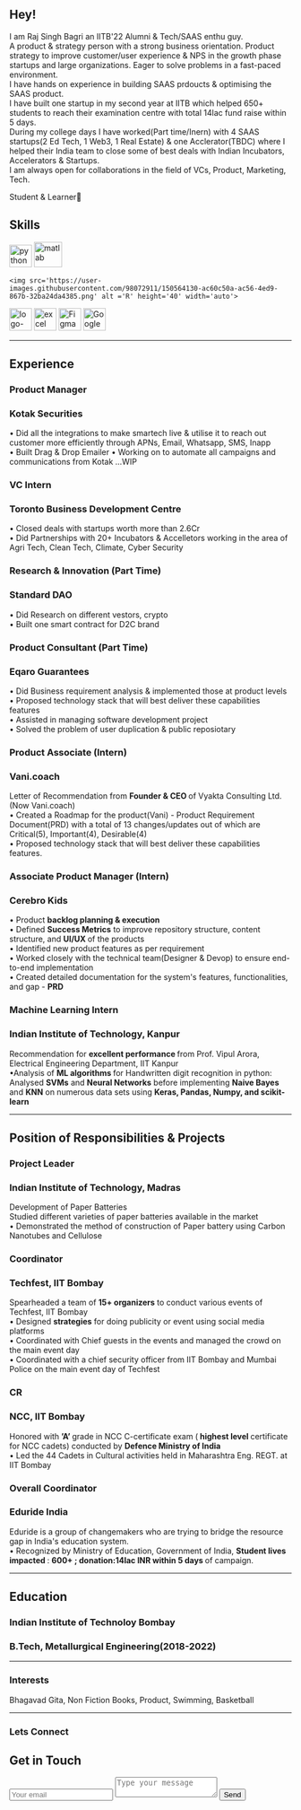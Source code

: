 ## Hey!

I am Raj Singh Bagri an IITB'22 Alumni & Tech/SAAS enthu guy.
<br>
A product & strategy person with a strong business orientation. Product strategy to improve customer/user experience & NPS in the growth phase startups and large organizations. Eager to solve problems in a fast-paced environment. 
<br>
I have hands on experience in building SAAS prdoucts & optimising the SAAS product.
<br>
I have built one startup in my second year at IITB which helped 650+ students to reach their examination centre with total 14lac fund raise within 5 days.
<br>
During my college days I have worked(Part time/Inern) with 4 SAAS startups(2 Ed Tech, 1 Web3, 1 Real Estate) & one Acclerator(TBDC) where I helped their India team to close some of best deals with Indian Incubators, Accelerators & Startups.
<br> 
I am always open for collaborations in the field of VCs, Product, Marketing, Tech.
<br>

Student & Learner🙏



## Skills

<p align = 'left'>
  <img src='https://www.python.org/static/community_logos/python-logo-master-v3-TM.png' alt ='python' height='40' width='auto'>
  <img src= 'https://user-images.githubusercontent.com/98072911/150570441-2fcbc7f6-a46a-4b85-b378-c70303cbc1bb.png' alt ='matlab' height='45' width='50'>
  
    <img src='https://user-images.githubusercontent.com/98072911/150564130-ac60c50a-ac56-4ed9-867b-32ba24da4385.png' alt ='R' height='40' width='auto'>
   
<img width="auto" height= '40' alt="logo-gradient-blue-jira" src="https://user-images.githubusercontent.com/98072911/150286408-ed19642b-42f2-4431-9bda-055f59ef2558.png">
  
   <img src='https://1000logos.net/wp-content/uploads/2020/08/Microsoft-Excel-Logo.png' alt ='excel' height='40' width='auto'>
 
  
  <img src='https://user-images.githubusercontent.com/98072911/150289350-361c4eea-7fa1-4dcf-a6a2-6754a9b76612.png' alt ='Figma' height='40' width='auto'> 
  <img src='https://upload.wikimedia.org/wikipedia/commons/d/df/Googleanalyticsicon.png' alt ='Google Analytics' height='40' width='auto'>
  
  
  
  </p>

---

## Experience

### **Product Manager**
### Kotak Securities
• Did all the integrations to make smartech live & utilise it to reach out customer more efficiently through APNs, Email, Whatsapp, SMS, Inapp
<br>
• Built Drag & Drop Emailer
• Working on to automate all campaigns and communications from Kotak
...WIP


### **VC Intern**
### Toronto Business Development Centre
• Closed deals with startups worth more than 2.6Cr
<br>
• Did Partnerships with 20+ Incubators & Accelletors working in the area of Agri Tech, Clean Tech, Climate, Cyber Security


### **Research & Innovation** (Part Time)
### Standard DAO
• Did Research on different vestors, crypto
<br>
• Built one smart contract for D2C brand

### **Product Consultant** (Part Time)
### Eqaro Guarantees

• Did Business requirement analysis & implemented those at product levels
<br>
• Proposed technology stack that will best deliver these capabilities features
<br>
• Assisted in managing software development project
<br>
• Solved the problem of user duplication & public reposiotary


### **Product Associate** (Intern)
### Vani.coach
Letter of Recommendation from <strong> Founder & CEO </strong> of Vyakta Consulting Ltd.(Now Vani.coach)
<br>
• Created a Roadmap for the product(Vani) - Product Requirement Document(PRD) with a total of 13 changes/updates out of which are Critical(5), Important(4), Desirable(4)
<br>
• Proposed technology stack that will best deliver these capabilities features.

### **Associate Product Manager** (Intern)
### Cerebro Kids

• Product <strong> backlog planning & execution </strong>
<br>
• Defined <strong> Success Metrics</strong> to improve repository structure, content structure, and <strong> UI/UX </strong>of the products
<br>
• Identified new product features as per requirement
<br>
• Worked closely with the technical team(Designer & Devop) to ensure end-to-end implementation
<br>
• Created detailed documentation for the system's features, functionalities, and gap - <strong>PRD</strong>
<br>

### **Machine Learning Intern**
### Indian Institute of Technology, Kanpur

 Recommendation for <strong> excellent performance </strong> from Prof. Vipul Arora, Electrical Engineering Department, IIT Kanpur
 <br>
•Analysis of <strong> ML algorithms </strong> for Handwritten digit recognition in python: Analysed <strong>SVMs</strong> and <strong>Neural Networks</strong> before implementing <strong>Naive Bayes</strong> and <strong>KNN</strong> on numerous data sets using <strong>Keras, Pandas, Numpy, and scikit-learn</strong>

---

## Position of Responsibilities & Projects

### **Project Leader** 
### Indian Institute of Technology, Madras
  
 Development of Paper Batteries
 <br>
 Studied different varieties of paper batteries available in the market
 <br>
• Demonstrated the method of construction of Paper battery using Carbon Nanotubes and Cellulose

### **Coordinator** 
### Techfest, IIT Bombay

Spearheaded a team of <strong>15+ organizers</strong> to conduct various events of Techfest, IIT Bombay
<br>
• Designed <strong>strategies</strong> for doing publicity or event using social media platforms
<br>
• Coordinated with Chief guests in the events and managed the crowd on the main event day
<br>
• Coordinated with a chief security officer from IIT Bombay and Mumbai Police on the main event day of Techfest

### **CR** 
### NCC, IIT Bombay

Honored with <strong> ’A’ </strong> grade in NCC C-certificate exam (<strong> highest level </strong> certificate for NCC cadets) conducted by <strong>Defence Ministry of India</strong>
<br>
• Led the 44 Cadets in Cultural activities held in Maharashtra Eng. REGT. at IIT Bombay

### **Overall Coordinator** 
### Eduride India
Eduride is a group of changemakers who are trying to bridge the resource gap in India's education system.
<br>
• Recognized by Ministry of Education, Government of India, <strong> Student lives impacted </strong>: <strong>600+ ; donation:14lac INR within 5 days </strong> of campaign.

---

## Education

### **Indian Institute of Technoloy Bombay**
### B.Tech, Metallurgical Engineering(2018-2022)




---

### Interests
Bhagavad Gita, Non Fiction Books, Product, Swimming, Basketball

---

### Lets Connect 
<div id="contact">
        <h2>Get in Touch</h2>
        <div id="contact-form">
                <form action="https://formspree.io/f/mrgjeyyz" method="POST">
                <input type="hidden" name="_subject" value="Contact request from personal website" />
                <input type="email" name="_replyto" placeholder="Your email" required>
                <textarea name="message" placeholder="Type your message" required></textarea>
                <button type="submit">Send</button>
            </form>
        </div>
    </div>


